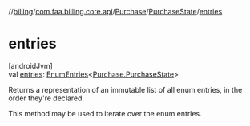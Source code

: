//[billing](../../../../index.md)/[com.faa.billing.core.api](../../index.md)/[Purchase](../index.md)/[PurchaseState](index.md)/[entries](entries.md)

# entries

[androidJvm]\
val [entries](entries.md): [EnumEntries](https://kotlinlang.org/api/latest/jvm/stdlib/kotlin.enums/-enum-entries/index.html)&lt;[Purchase.PurchaseState](index.md)&gt;

Returns a representation of an immutable list of all enum entries, in the order they're declared.

This method may be used to iterate over the enum entries.
